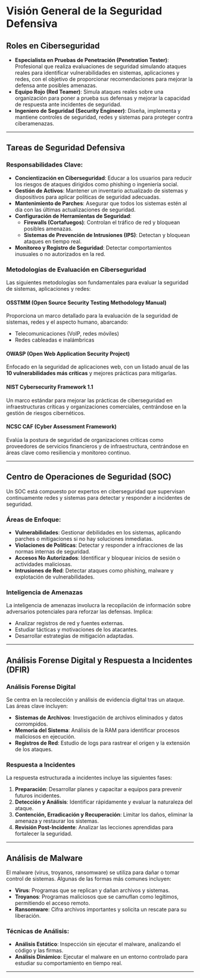 # Visión General de la Seguridad Defensiva

## Roles en Ciberseguridad

- **Especialista en Pruebas de Penetración (Penetration Tester)**: Profesional que realiza evaluaciones de seguridad simulando ataques reales para identificar vulnerabilidades en sistemas, aplicaciones y redes, con el objetivo de proporcionar recomendaciones para mejorar la defensa ante posibles amenazas.
- **Equipo Rojo (Red Teamer)**: Simula ataques reales sobre una organización para poner a prueba sus defensas y mejorar la capacidad de respuesta ante incidentes de seguridad.
- **Ingeniero de Seguridad (Security Engineer)**: Diseña, implementa y mantiene controles de seguridad, redes y sistemas para proteger contra ciberamenazas.

---

## Tareas de Seguridad Defensiva

### Responsabilidades Clave:
- **Concientización en Ciberseguridad**: Educar a los usuarios para reducir los riesgos de ataques dirigidos como phishing o ingeniería social.
- **Gestión de Activos**: Mantener un inventario actualizado de sistemas y dispositivos para aplicar políticas de seguridad adecuadas.
- **Mantenimiento de Parches**: Asegurar que todos los sistemas estén al día con las últimas actualizaciones de seguridad.
- **Configuración de Herramientas de Seguridad**:
  - **Firewalls (Cortafuegos)**: Controlan el tráfico de red y bloquean posibles amenazas.
  - **Sistemas de Prevención de Intrusiones (IPS)**: Detectan y bloquean ataques en tiempo real.
- **Monitoreo y Registro de Seguridad**: Detectar comportamientos inusuales o no autorizados en la red.

### Metodologías de Evaluación en Ciberseguridad

Las siguientes metodologías son fundamentales para evaluar la seguridad de sistemas, aplicaciones y redes:

#### OSSTMM (Open Source Security Testing Methodology Manual)
Proporciona un marco detallado para la evaluación de la seguridad de sistemas, redes y el aspecto humano, abarcando:
- Telecomunicaciones (VoIP, redes móviles)
- Redes cableadas e inalámbricas

#### OWASP (Open Web Application Security Project)
Enfocado en la seguridad de aplicaciones web, con un listado anual de las **10 vulnerabilidades más críticas** y mejores prácticas para mitigarlas.

#### NIST Cybersecurity Framework 1.1
Un marco estándar para mejorar las prácticas de ciberseguridad en infraestructuras críticas y organizaciones comerciales, centrándose en la gestión de riesgos cibernéticos.

#### NCSC CAF (Cyber Assessment Framework)
Evalúa la postura de seguridad de organizaciones críticas como proveedores de servicios financieros y de infraestructura, centrándose en áreas clave como resiliencia y monitoreo continuo.

---

## Centro de Operaciones de Seguridad (SOC)

Un SOC está compuesto por expertos en ciberseguridad que supervisan continuamente redes y sistemas para detectar y responder a incidentes de seguridad.

### Áreas de Enfoque:
- **Vulnerabilidades**: Gestionar debilidades en los sistemas, aplicando parches o mitigaciones si no hay soluciones inmediatas.
- **Violaciones de Políticas**: Detectar y responder a infracciones de las normas internas de seguridad.
- **Accesos No Autorizados**: Identificar y bloquear inicios de sesión o actividades maliciosas.
- **Intrusiones de Red**: Detectar ataques como phishing, malware y explotación de vulnerabilidades.

### Inteligencia de Amenazas
La inteligencia de amenazas involucra la recopilación de información sobre adversarios potenciales para reforzar las defensas. Implica:
- Analizar registros de red y fuentes externas.
- Estudiar tácticas y motivaciones de los atacantes.
- Desarrollar estrategias de mitigación adaptadas.

---

## Análisis Forense Digital y Respuesta a Incidentes (DFIR)

### Análisis Forense Digital
Se centra en la recolección y análisis de evidencia digital tras un ataque. Las áreas clave incluyen:
- **Sistemas de Archivos**: Investigación de archivos eliminados y datos corrompidos.
- **Memoria del Sistema**: Análisis de la RAM para identificar procesos maliciosos en ejecución.
- **Registros de Red**: Estudio de logs para rastrear el origen y la extensión de los ataques.

### Respuesta a Incidentes
La respuesta estructurada a incidentes incluye las siguientes fases:
1. **Preparación**: Desarrollar planes y capacitar a equipos para prevenir futuros incidentes.
2. **Detección y Análisis**: Identificar rápidamente y evaluar la naturaleza del ataque.
3. **Contención, Erradicación y Recuperación**: Limitar los daños, eliminar la amenaza y restaurar los sistemas.
4. **Revisión Post-Incidente**: Analizar las lecciones aprendidas para fortalecer la seguridad.

---

## Análisis de Malware

El malware (virus, troyanos, ransomware) se utiliza para dañar o tomar control de sistemas. Algunas de las formas más comunes incluyen:
- **Virus**: Programas que se replican y dañan archivos y sistemas.
- **Troyanos**: Programas maliciosos que se camuflan como legítimos, permitiendo el acceso remoto.
- **Ransomware**: Cifra archivos importantes y solicita un rescate para su liberación.

### Técnicas de Análisis:
- **Análisis Estático**: Inspección sin ejecutar el malware, analizando el código y las firmas.
- **Análisis Dinámico**: Ejecutar el malware en un entorno controlado para estudiar su comportamiento en tiempo real.

---

